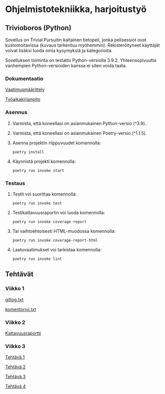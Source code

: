 # Ohjelmistotekniikka, harjoitustyö

## Trivioboros (Python)

Sovellus on Trivial Pursuitin kaltainen tietopeli, jonka pelisessiot ovat kustomoitavissa (kuvaus tarkentuu myöhemmin). Rekisteröityneet käyttäjät voivat lisäksi luoda omia kysymyksiä ja kategorioita.

Sovelluksen toiminta on testattu Python-versiolla 3.9.2. Yhteensopivuutta vanhempien Python-versioiden kanssa ei siten voida taata.

### Dokumentaatio

[Vaatimusmäärittely](https://github.com/samushka13/ot-harjoitustyo/blob/master/dokumentaatio/vaatimusmaarittely.md)

[Työaikakirjanpito](https://github.com/samushka13/ot-harjoitustyo/blob/master/dokumentaatio/tyoaikakirjanpito.md)

### Asennus

1. Varmista, että koneellasi on asianmukainen Python-versio (^3.9).

2. Varmista, että koneellasi on asianmukainen Poetry-versio (^1.1.5).

3. Asenna projektin riippuvuudet komennolla:

       poetry install

4. Käynnistä projekti komennolla:

       poetry run invoke start

### Testaus

1. Testit voi suorittaa komennolla: 

       poetry run invoke test

2. Testikattavuusraportin voi luoda komennolla:

       poetry run invoke coverage-report

3. Tai vaihtoehtoisesti HTML-muodossa komennolla:

       poetry run invoke coverage-report-html

4. Laatuvaatimukset voi tarkistaa komennolla:

       poetry run invoke lint

## Tehtävät

### Viikko 1

[gitlog.txt](https://github.com/samushka13/ot-harjoitustyo/blob/master/laskarit/viikko1/gitlog.txt)

[komentorivi.txt](https://github.com/samushka13/ot-harjoitustyo/blob/master/laskarit/viikko1/komentorivi.txt)

### Viikko 2

[Kattavuusraportti](https://github.com/samushka13/ot-harjoitustyo/blob/master/laskarit/viikko2/kattavuusraportti.png)

### Viikko 3

[Tehtävä 1](https://github.com/samushka13/ot-harjoitustyo/blob/master/laskarit/viikko3/1_monopoly_luokkakaavio.png)

[Tehtävä 2](https://github.com/samushka13/ot-harjoitustyo/blob/master/laskarit/viikko3/2_monopoly_luokkakaavio.png)

[Tehtävä 3](https://github.com/samushka13/ot-harjoitustyo/blob/master/laskarit/viikko3/3_sekvenssikaavio.png)

[Tehtävä 4](https://github.com/samushka13/ot-harjoitustyo/blob/master/laskarit/viikko3/4_sekvenssikaavio.png)
